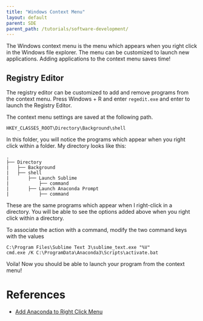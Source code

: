 ```yaml
---
title: "Windows Context Menu"
layout: default
parent: SDE
parent_path: /tutorials/software-development/
---
```

The Windows context menu is the menu which appears when you right click in the Windows file explorer. The menu can be customized to launch new applications. Adding applications to the context menu saves time!

## Registry Editor
The registry editor can be customized to add and remove programs from the context menu. Press Windows + R and enter `regedit.exe` and enter to launch the Registry Editor.

The context menu settings are saved at the following path.
```
HKEY_CLASSES_ROOT\Directory\Background\shell
```

In this folder, you will notice the programs which appear when you right click within a folder. My directory looks like this:
```
.
├── Directory
|	├── Background
|	├── shell
|		├── Launch Sublime
|			├── command
|		├── Launch Anaconda Prompt
|			├── command
```

These are the same programs which appear when I right-click in a directory. You will be able to see the options added above when you right click within a directory.

To associate the action with a command, modify the two command keys with the values

```
C:\Program Files\Sublime Text 3\sublime_text.exe "%V"
cmd.exe /K C:\ProgramData\Anaconda3\Scripts\activate.bat
```

Voila! Now you should be able to launch your program from the context menu!

# References
* [Add Anaconda to Right Click Menu](https://gist.github.com/jiewpeng/8ba446acf329b1801bf91db767d179ea)